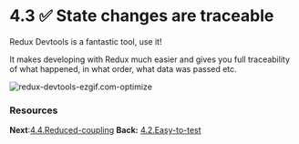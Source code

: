 # 4.3 ✅ State changes are traceable

Redux Devtools is a fantastic tool, use it! 

It makes developing with Redux much easier and gives you full traceability of what happened, in what order, what data was passed etc. 

![redux-devtools-ezgif.com-optimize](redux-devtools-ezgif.com-optimize.gif)

### Resources

**Next**:[4.4.Reduced-coupling](4.4.Reduced-coupling.md)
**Back:** [4.2.Easy-to-test](4.2.Easy-to-test.md)